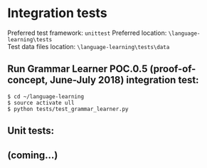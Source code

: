 # Integration tests
Preferred test framework: `unittest`
Preferred location: `\language-learning\tests`  
Test data files location: `\language-learning\tests\data`  
## Run Grammar Learner POC.0.5 (proof-of-concept, June-July 2018) integration test:
```
$ cd ~/language-learning
$ source activate ull
$ python tests/test_grammar_learner.py
```
## Unit tests:
(coming...)
---
